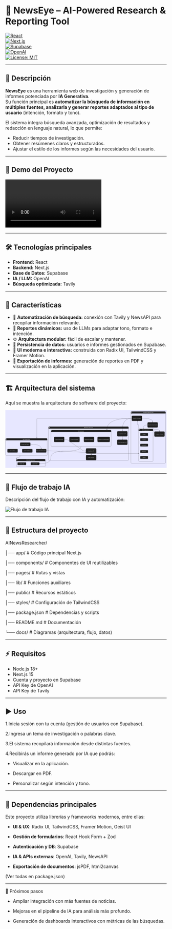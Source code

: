 # 📰 NewsEye – AI-Powered Research & Reporting Tool  

[![React](https://img.shields.io/badge/React-18-blue?logo=react&logoColor=white)](https://react.dev/)  
[![Next.js](https://img.shields.io/badge/Next.js-15-black?logo=next.js&logoColor=white)](https://nextjs.org/)  
[![Supabase](https://img.shields.io/badge/Supabase-DB%20%26%20Auth-green?logo=supabase&logoColor=white)](https://supabase.com/)  
[![OpenAI](https://img.shields.io/badge/OpenAI-LLM-412991?logo=openai&logoColor=white)](https://openai.com/)  
[![License: MIT](https://img.shields.io/badge/License-MIT-yellow.svg)](./LICENSE)  

---

## 📖 Descripción  

**NewsEye** es una herramienta web de investigación y generación de informes potenciada por **IA Generativa**.  
Su función principal es **automatizar la búsqueda de información en múltiples fuentes, analizarla y generar reportes adaptados al tipo de usuario** (intención, formato y tono).  

El sistema integra búsqueda avanzada, optimización de resultados y redacción en lenguaje natural, lo que permite:  

- Reducir tiempos de investigación.  
- Obtener resúmenes claros y estructurados.  
- Ajustar el estilo de los informes según las necesidades del usuario.  

---
## 🎥 Demo del Proyecto
![Demo](assets/demo.mp4)

---
## 🛠️ Tecnologías principales  

- **Frontend:** React  
- **Backend:** Next.js  
- **Base de Datos:** Supabase  
- **IA / LLM:** OpenAI  
- **Búsqueda optimizada:** Tavily  

---

## 📌 Características  

- 🔎 **Automatización de búsqueda:** conexión con Tavily y NewsAPI para recopilar información relevante.  
- 🤖 **Reportes dinámicos:** uso de LLMs para adaptar tono, formato e intención.  
- ⚙️ **Arquitectura modular:** fácil de escalar y mantener.  
- 📂 **Persistencia de datos:** usuarios e informes gestionados en Supabase.  
- 🎨 **UI moderna e interactiva:** construida con Radix UI, TailwindCSS y Framer Motion.  
- 📑 **Exportación de informes:** generación de reportes en PDF y visualización en la aplicación.  

---

## 🏗️ Arquitectura del sistema

Aquí se muestra la arquitectura de software del proyecto:

![Arquitectura del sistema](assets/arquitectura.png)

---

## 🔄 Flujo de trabajo IA

Descripción del flujo de trabajo con IA y automatización:

![Flujo de trabajo IA](assets/flujo_trabajo.png)

---

## 📂 Estructura del proyecto

AINewsResearcher/

│── app/                  # Código principal Next.js

│── components/           # Componentes de UI reutilizables

│── pages/                # Rutas y vistas

│── lib/                  # Funciones auxiliares

│── public/               # Recursos estáticos

│── styles/               # Configuración de TailwindCSS

│── package.json          # Dependencias y scripts

│── README.md             # Documentación

└── docs/                 # Diagramas (arquitectura, flujo, datos)

---

## ⚡ Requisitos

- Node.js 18+
- Next.js 15
- Cuenta y proyecto en Supabase
- API Key de OpenAI
- API Key de Tavily

---

## ▶️ Uso

1.Inicia sesión con tu cuenta (gestión de usuarios con Supabase).

2.Ingresa un tema de investigación o palabras clave.

3.El sistema recopilará información desde distintas fuentes.

4.Recibirás un informe generado por IA que podrás:

  - Visualizar en la aplicación.
  
  - Descargar en PDF.
  
  - Personalizar según intención y tono.
  
---

## 📄 Dependencias principales

Este proyecto utiliza librerías y frameworks modernos, entre ellas:

  - **UI & UX**: Radix UI, TailwindCSS, Framer Motion, Geist UI
  
  - **Gestión de formularios**: React Hook Form + Zod
  
  - **Autenticación y DB**: Supabase
  
  - **IA & APIs externas**: OpenAI, Tavily, NewsAPI
  
  - **Exportación de documentos**: jsPDF, html2canvas
  
(Ver todas en package.json)

---

🌟 Próximos pasos

- Ampliar integración con más fuentes de noticias.

- Mejoras en el pipeline de IA para análisis más profundo.

- Generación de dashboards interactivos con métricas de las búsquedas.

